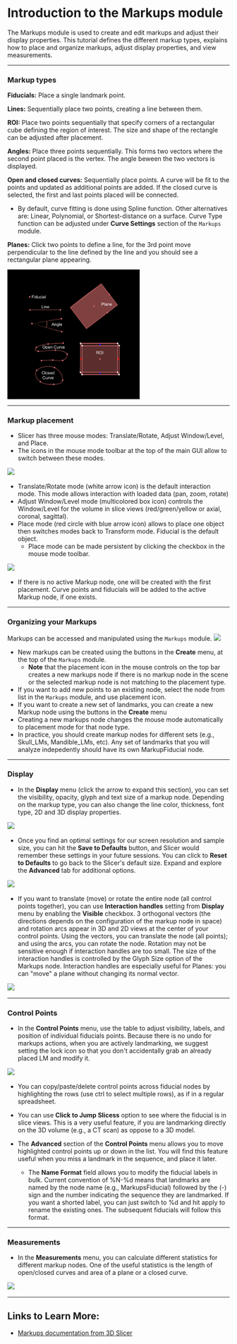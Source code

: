 # Introduction to the Markups module
The Markups module is used to create and edit markups and adjust their display properties. This tutorial defines the different markup types, explains how to place and organize markups, adjust display properties, and view measurements. 

-----

### Markup types

**Fiducials:**
Place a single landmark point.

**Lines:**
Sequentially place two points, creating a line between them.

**ROI:**
Place two points sequentially that specify corners of a rectangular cube defining the region of interest. The size and shape of the rectangle can be adjusted after placement.

**Angles:**
Place three points sequentially. This forms two vectors where the second point placed is the vertex. The angle beween the two vectors is displayed.

**Open and closed curves:**
Sequentially place points. A curve will be fit to the points and updated as additional points are added. If the closed curve is selected, the first and last points placed will be connected. 
* By default, curve fitting is done using Spline function. Other alternatives are: Linear, Polynomial, or Shortest-distance on a surface. Curve Type function can be adjusted under **Curve Settings** section of the `Markups` module.  

**Planes:**
Click two points to define a line, for the 3rd point move perpendicular to the line defined by the line and you should see a rectangular plane appearing. 

<img align="center" src="./images/MarkupTypes.png" width="300" alt="examples of markup types">

-----

### Markup placement
  * Slicer has three mouse modes: Translate/Rotate, Adjust Window/Level, and Place. 
  * The icons in the mouse mode toolbar at the top of the main GUI allow to switch between these modes.
  <img src="./MouseModes.PNG" width="200"/>
 
  * Translate/Rotate mode (white arrow icon) is the default interaction mode. This mode allows interaction with loaded data (pan, zoom, rotate)
  * Adjust Window/Level mode (multicolored box icon) controls the Window/Level for the volume in slice views (red/green/yellow or axial, coronal, sagittal). 
  * Place mode (red circle with blue arrow icon) allows to place one object then switches modes back to Transform mode. Fiducial is the default object. 
    * Place mode can be made persistent by clicking the checkbox in the mouse mode toolbar.
  <img src="./FiducialPersistence.png" width="200">
  
  * If there is no active Markup node, one will be created with the first placement. Curve points and fiducials will be added to the active Markup node, if one exists.

----

### Organizing your Markups
Markups can be accessed and manipulated using the `Markups` module. 
<img src="./markupsModule0.png">

* New markups can be created using the buttons in the **Create** menu, at the top of the `Markups` module. 
  * **Note** that the placement icon in the mouse controls on the top bar creates a new markups node if there is no markup node in the scene or the selected markup node is not matching to the placement type. 
 * If you want to add new points to an existing node, select the node from list in the `Markups` module, and use placement icon. 
 * If you want to create a new set of landmarks, you can create a new Markup node using the buttons in the **Create** menu  
 * Creating a new markups node changes the mouse mode automatically to placement mode for that node type. 
 * In practice, you should create markup nodes for different sets (e.g., Skull_LMs, Mandible_LMs, etc). Any set of landmarks that you will analyze indepedently should have its own MarkupFiducial node.

----

### Display 

* In the **Display** menu (click the arrow to expand this section), you can set the visibility, opacity, glyph and text size of a markup node. Depending on the markup type, you can also change the line color, thickness, font type, 2D and 3D display properties.
<img src="markupsModule1.png"/>

* Once you find an optimal settings for our screen resolution and sample size, you can hit the **Save to Defaults** button, and Slicer would remember these settings in your future sessions. You can click to **Reset to Defaults** to go back to the Slicer's default size. Expand and explore the **Advanced** tab for additional options. 
<img src="markupsModule5.png"/>

* If you want to translate (move) or rotate the entire node (all control points together), you can use **Interaction handles** setting from **Display** menu by enabling the **Visible** checkbox. 3 orthogonal vectors (the directions depends on the configuration of the markup node in space) and rotation arcs appear in 3D and 2D views at the center of your control points. Using the vectors, you can translate the node (all points); and using the arcs, you can rotate the node. Rotation may not be sensitive enough if interaction handles are too small. The size of the interaction handles is controlled by the Glyph Size option of the Markups node. Interaction handles are especially useful for Planes: you can "move" a plane without changing its normal vector.
<img src="markupsModule2.png"/>

----

### Control Points

* In the **Control Points** menu, use the table to adjust visibility, labels, and position of individual fiducials points. Because there is no undo for markups actions, when you are actively landmarking, we suggest setting the lock icon so that you don't accidentally grab an already placed LM and modify it.
<img src="MarkupsModule3.png"/>

* You can copy/paste/delete control points across fiducial nodes by highlighting the rows (use ctrl to select multiple rows), as if in a regular spreadsheet.

* You can use **Click to Jump Slicess** option to see where the fiducial is in slice views. This is a very useful feature, if you are landmarking directly on the 3D volume (e.g., a CT scan) as oppose to a 3D model. 

* The **Advanced** section of the **Control Points** menu allows you to move highlighted control points up or down in the list. You will find this feature useful when you miss a landmark in the sequence, and place it later.  
  * The **Name Format** field allows you to modify the fiducial labels in bulk. Current convention of %N-%d means that landmarks are named by the node name (e.g., MarkupsFiducial) followed by the (-) sign and the number indicating the sequence they are landmarked. If you want a shorted label, you can just switch to %d and hit apply to rename the existing ones. The subsequent fiducials will follow this format.

----

### Measurements

* In the **Measurements** menu, you can calculate different statistics for different markup nodes. One of the useful statistics is the length of open/closed curves and area of a plane or a closed curve. 
<img src="markupsModule6.png"/>

----

## Links to Learn More: 
* [Markups documentation from 3D Slicer](https://slicer.readthedocs.io/en/latest/user_guide/modules/markups.html)
